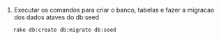 1. Executar os comandos para criar o banco, tabelas e fazer a migracao dos dados ataves do db:seed

```
   rake db:create db:migrate db:seed
```
